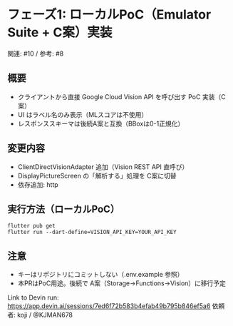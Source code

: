 # フェーズ1: ローカルPoC（Emulator Suite + C案）実装

関連: #10 / 参考: #8

## 概要
- クライアントから直接 Google Cloud Vision API を呼び出す PoC 実装（C案）
- UI はラベル名のみ表示（MLスコアは不使用）
- レスポンススキーマは後続A案と互換（BBoxは0-1正規化）

## 変更内容
- ClientDirectVisionAdapter 追加（Vision REST API 直呼び）
- DisplayPictureScreen の「解析する」処理を C案に切替
- 依存追加: http

## 実行方法（ローカルPoC）
```
flutter pub get
flutter run --dart-define=VISION_API_KEY=YOUR_API_KEY
```

## 注意
- キーはリポジトリにコミットしない（.env.example 参照）
- 本PRはPoC用途。後続で A案（Storage→Functions→Vision）に移行予定

Link to Devin run: https://app.devin.ai/sessions/7ed6f72b583b4efab49b795b846ef5a6
依頼者: koji / @KJMAN678
